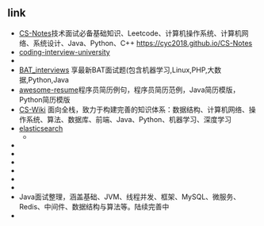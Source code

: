 

## link
- [CS-Notes](https://github.com/CyC2018/CS-Notes)技术面试必备基础知识、Leetcode、计算机操作系统、计算机网络、系统设计、Java、Python、C++ https://cyc2018.github.io/CS-Notes
- [coding-interview-university](https://github.com/jwasham/coding-interview-university)
- [](https://www.nowcoder.com/contestRoom?from=cyc_github)
- [BAT_interviews](https://github.com/lengyue1024/BAT_interviews) 享最新BAT面试题(包含机器学习,Linux,PHP,大数据,Python,Java
- [awesome-resume](https://github.com/resumejob/awesome-resume)程序员简历例句，程序员简历范例，Java简历模版，Python简历模版
- [CS-Wiki](https://gitee.com/veal98/CS-Wiki) 面向全栈，致力于构建完善的知识体系：数据结构、计算机网络、操作系统、算法、数据库、前端、Java、Python、机器学习、深度学习
- [elasticsearch](http://blog.didispace.com/books/elasticsearch-definitive-guide-cn/)
   - [](https://gitee.com/explore/ebooks-manual)
- []()
- []()
- []()
- []()
- []()
- []()
- [](https://github.com/gsjqwyl/JavaInterview#15jvm%E7%9A%84%E6%B0%B8%E4%B9%85%E4%BB%A3%E4%B8%AD%E4%BC%9A%E5%8F%91%E7%94%9F%E5%9E%83%E5%9C%BE%E5%9B%9E%E6%94%B6%E4%B9%88)Java面试整理，涵盖基础、JVM、线程并发、框架、MySQL、微服务、Redis、中间件、数据结构与算法等。陆续完善中
- []()